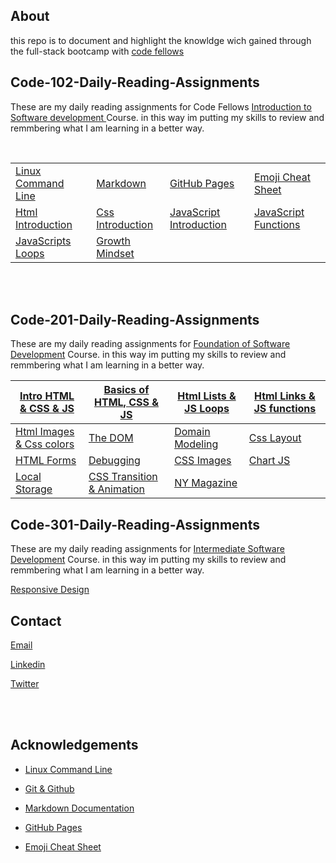 ## About

this repo is to document and highlight the knowldge wich gained through the full-stack bootcamp with [code fellows](https://www.codefellows.org/)

## Code-102-Daily-Reading-Assignments

These are my daily reading assignments for Code Fellows [Introduction to Software development ](https://asac.ltuc.com/courses/code-102-intro-to-software-development/) Course. in this way im putting my skills to review and remmbering what I am learning in a better way.

<br>

|                                                                                                       |                                                                                                |                                                                                                   |                                                                                                    |
| ----------------------------------------------------------------------------------------------------- | ---------------------------------------------------------------------------------------------- | ------------------------------------------------------------------------------------------------- | -------------------------------------------------------------------------------------------------- |
| [Linux Command Line](https://ibrahimbanat.github.io/Reading-Notes/code102-readings/theCodersComputer) | [Markdown](https://ibrahimbanat.github.io/Reading-Notes/code102-readings/Markdown)             | [GitHub Pages](https://pages.github.com/)                                                         | [Emoji Cheat Sheet](https://github.com/ikatyang/emoji-cheat-sheet/blob/master/README.md)           |
| [Html Introduction](https://ibrahimbanat.github.io/Reading-Notes/code102-readings/Html-intro)         | [Css Introduction](https://ibrahimbanat.github.io/Reading-Notes/code102-readings/Intro-css)    | [JavaScript Introduction](https://ibrahimbanat.github.io/Reading-Notes/code102-readings/JS-Intro) | [JavaScript Functions](https://ibrahimbanat.github.io/Reading-Notes/code102-readings/js-functions) |
| [JavaScripts Loops](https://ibrahimbanat.github.io/Reading-Notes/code102-readings/operator-loops)     | [Growth Mindset](https://ibrahimbanat.github.io/Reading-Notes/code102-readings/growth-mindset) |

<br><br>

## Code-201-Daily-Reading-Assignments

These are my daily reading assignments for [Foundation of Software Development](https://asac.ltuc.com/courses/code-201-foundations-of-software-development/) Course. in this way im putting my skills to review and remmbering what I am learning in a better way.

| [Intro HTML & CSS & JS](https://ibrahimbanat.github.io/Reading-Notes/code201-readings/class-01)    | [Basics of HTML, CSS & JS](https://ibrahimbanat.github.io/Reading-Notes/code201-readings/class-02)   | [Html Lists & JS Loops](https://ibrahimbanat.github.io/Reading-Notes/code201-readings/class-03) | [Html Links & JS functions](https://ibrahimbanat.github.io/Reading-Notes/code201-readings/class-04) |
| -------------------------------------------------------------------------------------------------- | ---------------------------------------------------------------------------------------------------- | ----------------------------------------------------------------------------------------------- | --------------------------------------------------------------------------------------------------- |
| [Html Images & Css colors](https://ibrahimbanat.github.io/Reading-Notes/code201-readings/class-05) | [The DOM](https://ibrahimbanat.github.io/Reading-Notes/code201-readings/class-06)                    | [Domain Modeling](https://ibrahimbanat.github.io/Reading-Notes/code201-readings/class-07)       | [Css Layout](https://ibrahimbanat.github.io/Reading-Notes/code201-readings/class-08)                |
| [HTML Forms](https://ibrahimbanat.github.io/Reading-Notes/code201-readings/class-09)               | [Debugging](https://ibrahimbanat.github.io/Reading-Notes/code201-readings/class-10)                  | [CSS Images](https://ibrahimbanat.github.io/Reading-Notes/code201-readings/class-11)            | [Chart JS](https://ibrahimbanat.github.io/Reading-Notes/code201-readings/class-12)                  |
| [Local Storage](https://ibrahimbanat.github.io/Reading-Notes/code201-readings/class-13)<br>        | [CSS Transition & Animation](https://ibrahimbanat.github.io/Reading-Notes/code201-readings/class-14) | [NY Magazine](https://ibrahimbanat.github.io/Reading-Notes/code201-readings/class-14b)          |

## Code-301-Daily-Reading-Assignments

These are my daily reading assignments for [Intermediate Software Development](https://www.codefellows.org/courses/code-301/intermediate-software-development/) Course. in this way im putting my skills to review and remmbering what I am learning in a better way.

[Responsive Design](https://ibrahimbanat.github.io/Reading-Notes/code201-readings/class-14b)

## Contact

[Email](Ibrahim.banat.97@gmail.com)

[Linkedin](https://www.linkedin.com/in/ibrahim-banat)
<br>

[Twitter](https://twitter.com/ibr_ba6)

<br>
<br>

## Acknowledgements

- [Linux Command Line](https://ryanstutorials.net/linuxtutorial/commandline.php)
- [Git & Github](https://blog.udemy.com/git-tutorial-a-comprehensive-guide/#1)

- [Markdown Documentation](https://www.markdownguide.org/getting-started)

- [GitHub Pages](https://pages.github.com/)

- [Emoji Cheat Sheet](https://github.com/ikatyang/emoji-cheat-sheet/blob/master/README.md)
